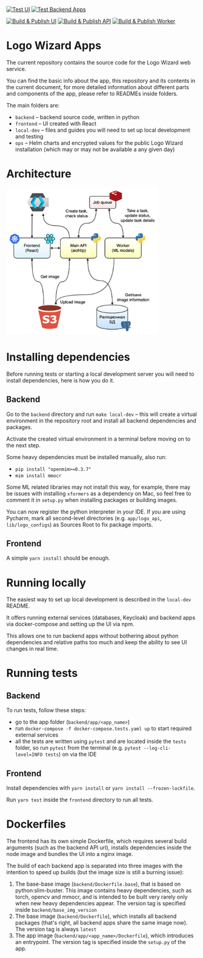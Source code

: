 [![Test UI](https://github.com/logo-wizard/logo-wizard-apps/actions/workflows/test-ui.yml/badge.svg?branch=main)](https://github.com/logo-wizard/logo-wizard-apps/actions/workflows/test-ui.yml)
[![Test Backend Apps](https://github.com/logo-wizard/logo-wizard-apps/actions/workflows/test-backend.yml/badge.svg?branch=main)](https://github.com/logo-wizard/logo-wizard-apps/actions/workflows/test-backend.yml)

[![Build & Publish UI](https://github.com/logo-wizard/logo-wizard-apps/actions/workflows/build-and-publish-ui.yml/badge.svg?branch=main)](https://github.com/logo-wizard/logo-wizard-apps/actions/workflows/build-and-publish-ui.yml)
[![Build & Publish API](https://github.com/logo-wizard/logo-wizard-apps/actions/workflows/build-and-publish-api.yml/badge.svg?branch=main)](https://github.com/logo-wizard/logo-wizard-apps/actions/workflows/build-and-publish-api.yml)
[![Build & Publish Worker](https://github.com/logo-wizard/logo-wizard-apps/actions/workflows/build-and-publish-worker.yml/badge.svg)](https://github.com/logo-wizard/logo-wizard-apps/actions/workflows/build-and-publish-worker.yml)

# Logo Wizard Apps

The current repository contains the source code for the Logo Wizard web service.

You can find the basic info about the app, this repository and its contents in the current document, for more detailed information about different parts and components of the app, please refer to READMEs inside folders.

The main folders are:
- `backend` – backend source code, written in python
- `frontend` – UI created with React
- `local-dev` – files and guides you will need to set up local development and testing
- `ops` – Helm charts and encrypted values for the public Logo Wizard installation (which may or may not be available a any given day)

# Architecture

<img src="https://raw.githubusercontent.com/logo-wizard/.github/main/attachments/architecture-en.png" alt="architecture" width="400px">

# Installing dependencies

Before running tests or starting a local development server you will need to install dependencies, here is how you do it.

## Backend

Go to the `backend` directory and run `make local-dev` – this will create a virtual environment in the repository root and install all backend dependencies and packages.

Activate the created virtual environment in a terminal before moving on to the next step.

Some heavy dependencies must be installed manually, also run:
- `pip install "openmim>=0.3.7"`
- `mim install mmocr`

Some ML related libraries may not install this way, for example, there may be issues with installing `xformers` as a dependency on Mac, so feel free to comment it in `setup.py` when installing packages or building images.

You can now register the python interpreter in your IDE.
If you are using Pycharm, mark all second-level directories (e.g. `app/logo_api`, `lib/logo_configs`) as Sources Root to fix package imports.

## Frontend

A simple `yarn install` should be enough.

# Running locally

The easiest way to set up local development is described in the `local-dev` README.

It offers running external services (databases, Keycloak) and backend apps via docker-compose and setting up the UI via npm.

This allows one to run backend apps without bothering about python dependencies and relative paths too much and keep the ability to see UI changes in real time.

# Running tests

## Backend

To run tests, follow these steps:
- go to the app folder (`backend/app/<app_name>`)
- run `docker-compose -f docker-compose.tests.yaml up` to start required external services
- all the tests are written using `pytest` and are located inside the `tests` folder, so run `pytest` from the terminal (e.g. `pytest --log-cli-level=INFO tests`) on via the IDE

## Frontend

Install dependencies with `yarn install` or `yarn install --frozen-lockfile`.

Run `yarn test` inside the `frontend` directory to run all tests.

# Dockerfiles

The frontend has its own simple Dockerfile, which requires several build arguments (such as the backend API url), installs dependencies inside the node image and bundles the UI into a nginx image.

The build of each backend app is separated into three images with the intention to speed up builds (but the image size is still a burning issue):
1. The base-base image (`backend/Dockerfile.base`), that is based on python:slim-buster. This image contains heavy dependencies, such as torch, opencv and mmocr, and is intended to be built very rarely only when new heavy dependencies appear. The version tag is specified inside `backend/base_img_version`
2. The base image (`backend/Dockerfile`), which installs all backend packages (that's right, all backend apps share the same image now). The version tag is always `latest`
3. The app image (`backend/app/<app_name>/Dockerfile`), which introduces an entrypoint. The version tag is specified inside the `setup.py` of the app.
